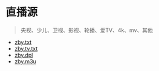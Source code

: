 # 直播源
> 央视、少儿、卫视、影视、轮播、爱TV、4k、mv、其他

- [zby.txt][txt]
- [zby.tv.txt][tv.txt]
- [zby.dpl][dpl]
- [zby.m3u][m3u]

[txt]: https://bzxg-space.github.io/zby/zby.txt
[tv.txt]: https://bzxg-space.github.io/zby/zby.tv.txt
[dpl]: https://bzxg-space.github.io/zby/zby.dpl
[m3u]: https://bzxg-space.github.io/zby/zby.m3u

